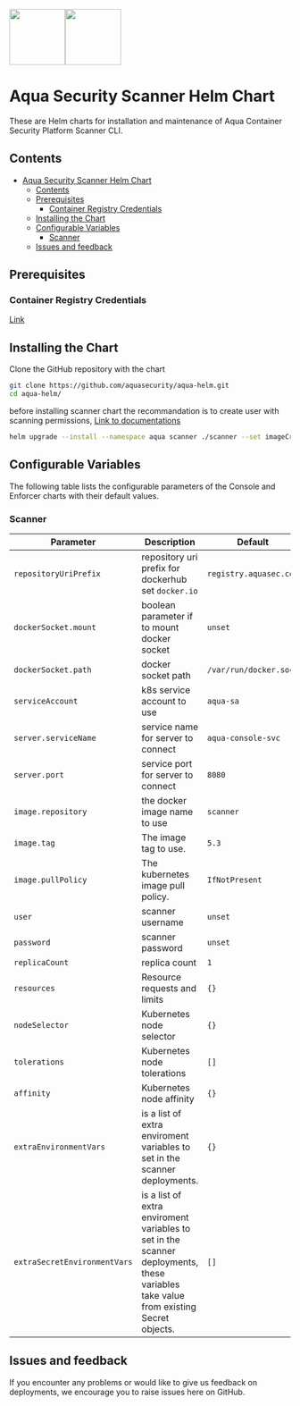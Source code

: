 <img src="https://avatars3.githubusercontent.com/u/12783832?s=200&v=4" height="100" width="100" /><img src="https://avatars3.githubusercontent.com/u/15859888?s=200&v=4" width="100" height="100"/>

# Aqua Security Scanner Helm Chart

These are Helm charts for installation and maintenance of Aqua Container Security Platform Scanner CLI.

## Contents

- [Aqua Security Scanner Helm Chart](#aqua-security-scanner-helm-chart)
  - [Contents](#contents)
  - [Prerequisites](#prerequisites)
    - [Container Registry Credentials](#container-registry-credentials)
  - [Installing the Chart](#installing-the-chart)
  - [Configurable Variables](#configurable-variables)
    - [Scanner](#scanner)
  - [Issues and feedback](#issues-and-feedback)

## Prerequisites

### Container Registry Credentials

[Link](../docs/imagepullsecret.md)

## Installing the Chart

Clone the GitHub repository with the chart

```bash
git clone https://github.com/aquasecurity/aqua-helm.git
cd aqua-helm/
```

before installing scanner chart the recommandation is to create user with scanning permissions, [Link to documentations](https://docs.aquasec.com/docs/add-scanners#section-add-a-scanner-user)

```bash
helm upgrade --install --namespace aqua scanner ./scanner --set imageCredentials.username=<>,imageCredentials.password=<>,user=<>,password=<>
```

## Configurable Variables

The following table lists the configurable parameters of the Console and Enforcer charts with their default values.

### Scanner

Parameter | Description | Default
--------- | ----------- | -------
`repositoryUriPrefix` | repository uri prefix for dockerhub set `docker.io` | `registry.aquasec.com`
`dockerSocket.mount` | boolean parameter if to mount docker socket | `unset`
`dockerSocket.path` | docker socket path | `/var/run/docker.sock`
`serviceAccount` | k8s service account to use | `aqua-sa`
`server.serviceName` | service name for server to connect | `aqua-console-svc`
`server.port` | service port for server to connect | `8080`
`image.repository` | the docker image name to use | `scanner`
`image.tag` | The image tag to use. | `5.3`
`image.pullPolicy` | The kubernetes image pull policy. | `IfNotPresent`
`user` | scanner username | `unset`
`password` | scanner password | `unset`
`replicaCount` | replica count | `1`
`resources` |	Resource requests and limits | `{}`
`nodeSelector` |	Kubernetes node selector	| `{}`
`tolerations` |	Kubernetes node tolerations	| `[]`
`affinity` |	Kubernetes node affinity | `{}`
`extraEnvironmentVars` | is a list of extra enviroment variables to set in the scanner deployments. | `{}`
`extraSecretEnvironmentVars` | is a list of extra enviroment variables to set in the scanner deployments, these variables take value from existing Secret objects. | `[]`
## Issues and feedback

If you encounter any problems or would like to give us feedback on deployments, we encourage you to raise issues here on GitHub.
